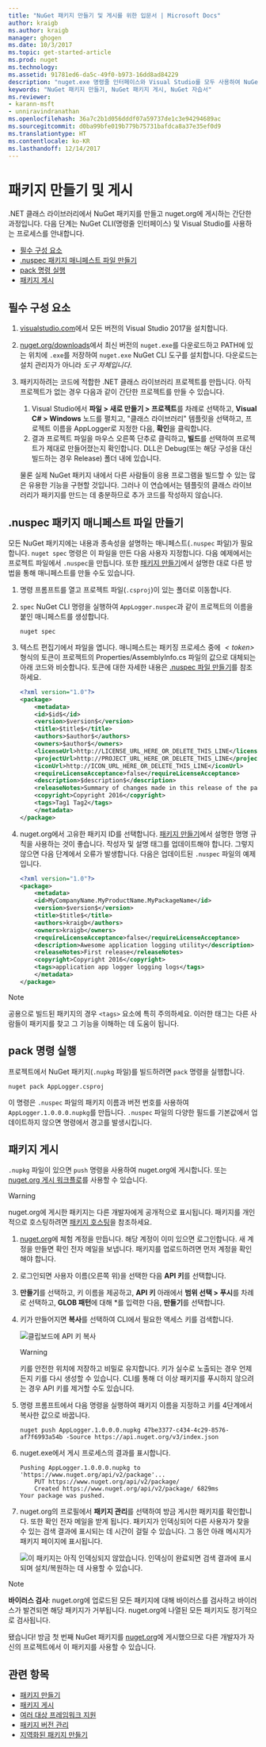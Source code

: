 ```yaml
---
title: "NuGet 패키지 만들기 및 게시를 위한 입문서 | Microsoft Docs"
author: kraigb
ms.author: kraigb
manager: ghogen
ms.date: 10/3/2017
ms.topic: get-started-article
ms.prod: nuget
ms.technology: 
ms.assetid: 91781ed6-da5c-49f0-b973-16dd8ad84229
description: "nuget.exe 명령줄 인터페이스와 Visual Studio를 모두 사용하여 NuGet 패키지를 만들고 게시하기 위한 연습 자습서입니다."
keywords: "NuGet 패키지 만들기, NuGet 패키지 게시, NuGet 자습서"
ms.reviewer:
- karann-msft
- unniravindranathan
ms.openlocfilehash: 36a7c2b1d056dddf07a59737de1c3e94294689ac
ms.sourcegitcommit: d0ba99bfe019b779b75731bafdca8a37e35ef0d9
ms.translationtype: HT
ms.contentlocale: ko-KR
ms.lasthandoff: 12/14/2017
---
```

# <a name="create-and-publish-a-package"></a>패키지 만들기 및 게시

.NET 클래스 라이브러리에서 NuGet 패키지를 만들고 nuget.org에 게시하는 간단한 과정입니다. 다음 단계는 NuGet CLI(명령줄 인터페이스) 및 Visual Studio를 사용하는 프로세스를 안내합니다.

- [필수 구성 요소](#install-pre-requisites)
- [.nuspec 패키지 매니페스트 파일 만들기](#create-the-nuspec-package-manifest-file)
- [pack 명령 실행](#run-the-pack-command)
- [패키지 게시](#publish-the-package)

## <a name="pre-requisites"></a>필수 구성 요소

1. [visualstudio.com](https://www.visualstudio.com/)에서 모든 버전의 Visual Studio 2017을 설치합니다.

1. [nuget.org/downloads](https://nuget.org/downloads)에서 최신 버전의 `nuget.exe`를 다운로드하고 PATH에 있는 위치에 `.exe`를 저장하여 `nuget.exe` NuGet CLI 도구를 설치합니다. 다운로드는 설치 관리자가 아니라 *도구 자체입니다*.

1. 패키지하려는 코드에 적합한 .NET 클래스 라이브러리 프로젝트를 만듭니다. 아직 프로젝트가 없는 경우 다음과 같이 간단한 프로젝트를 만들 수 있습니다.
    1. Visual Studio에서 **파일 > 새로 만들기 > 프로젝트**를 차례로 선택하고, **Visual C# > Windows** 노드를 펼치고, "클래스 라이브러리" 템플릿을 선택하고, 프로젝트 이름을 AppLogger로 지정한 다음, **확인**을 클릭합니다.
    1. 결과 프로젝트 파일을 마우스 오른쪽 단추로 클릭하고, **빌드**를 선택하여 프로젝트가 제대로 만들어졌는지 확인합니다. DLL은 Debug(또는 해당 구성을 대신 빌드하는 경우 Release) 폴더 내에 있습니다.

    물론 실제 NuGet 패키지 내에서 다른 사람들이 응용 프로그램을 빌드할 수 있는 많은 유용한 기능을 구현할 것입니다. 그러나 이 연습에서는 템플릿의 클래스 라이브러리가 패키지를 만드는 데 충분하므로 추가 코드를 작성하지 않습니다.

## <a name="create-the-nuspec-package-manifest-file"></a>.nuspec 패키지 매니페스트 파일 만들기

모든 NuGet 패키지에는 내용과 종속성을 설명하는 매니페스트(`.nuspec` 파일)가 필요합니다. `nuget spec` 명령은 이 파일을 만든 다음 사용자 지정합니다. 다음 예제에서는 프로젝트 파일에서 `.nuspec`을 만듭니다. 또한 [패키지 만들기](../create-packages/creating-a-package.md)에서 설명한 대로 다른 방법을 통해 매니페스트를 만들 수도 있습니다.

1. 명령 프롬프트를 열고 프로젝트 파일(`.csproj`)이 있는 폴더로 이동합니다.

1. `spec` NuGet CLI 명령을 실행하여 `AppLogger.nuspec`과 같이 프로젝트의 이름을 붙인 매니페스트를 생성합니다.

    ```
    nuget spec
    ```

1. 텍스트 편집기에서 파일을 엽니다. 매니페스트는 패키징 프로세스 중에 *$`<token>`$* 형식의 토큰이 프로젝트의 Properties/AssemblyInfo.cs 파일의 값으로 대체되는 아래 코드와 비슷합니다. 토큰에 대한 자세한 내용은 [.nuspec 파일 만들기](../create-packages/creating-a-package.md#creating-the-nuspec-file)를 참조하세요.

    ```xml
    <?xml version="1.0"?>
    <package>
        <metadata>
        <id>$id$</id>
        <version>$version$</version>
        <title>$title$</title>
        <authors>$author$</authors>
        <owners>$author$</owners>
        <licenseUrl>http://LICENSE_URL_HERE_OR_DELETE_THIS_LINE</licenseUrl>
        <projectUrl>http://PROJECT_URL_HERE_OR_DELETE_THIS_LINE</projectUrl>
        <iconUrl>http://ICON_URL_HERE_OR_DELETE_THIS_LINE</iconUrl>
        <requireLicenseAcceptance>false</requireLicenseAcceptance>
        <description>$description$</description>
        <releaseNotes>Summary of changes made in this release of the package.</releaseNotes>
        <copyright>Copyright 2016</copyright>
        <tags>Tag1 Tag2</tags>
        </metadata>
    </package>
    ```

1. nuget.org에서 고유한 패키지 ID를 선택합니다. [패키지 만들기](../create-packages/creating-a-package.md#choosing-a-unique-package-identifier-and-setting-the-version-number)에서 설명한 명명 규칙을 사용하는 것이 좋습니다. 작성자 및 설명 태그를 업데이트해야 합니다. 그렇지 않으면 다음 단계에서 오류가 발생합니다. 다음은 업데이트된 `.nuspec` 파일의 예제입니다.

    ```xml
    <?xml version="1.0"?>
    <package>
        <metadata>
        <id>MyCompanyName.MyProductName.MyPackageName</id>
        <version>$version$</version>
        <title>$title$</title>
        <authors>kraigb</authors>
        <owners>kraigb</owners>
        <requireLicenseAcceptance>false</requireLicenseAcceptance>
        <description>Awesome application logging utility</description>
        <releaseNotes>First release</releaseNotes>
        <copyright>Copyright 2016</copyright>
        <tags>application app logger logging logs</tags>
        </metadata>
    </package>
    ```

> [!Note]
> 공용으로 빌드된 패키지의 경우 `<tags>` 요소에 특히 주의하세요. 이러한 태그는 다른 사람들이 패키지를 찾고 그 기능을 이해하는 데 도움이 됩니다.

## <a name="run-the-pack-command"></a>pack 명령 실행

프로젝트에서 NuGet 패키지(`.nupkg` 파일)를 빌드하려면 `pack` 명령을 실행합니다.

```
nuget pack AppLogger.csproj
```

이 명령은 `.nuspec` 파일의 패키지 이름과 버전 번호를 사용하여 `AppLogger.1.0.0.0.nupkg`를 만듭니다. `.nuspec` 파일의 다양한 필드를 기본값에서 업데이트하지 않으면 명령에서 경고를 발생시킵니다.

## <a name="publish-the-package"></a>패키지 게시

`.nupkg` 파일이 있으면 `push` 명령을 사용하여 nuget.org에 게시합니다. 또는 [nuget.org 게시 워크플로](../create-packages/publish-a-package.md#publish-to-nugetorg)를 사용할 수 있습니다.

> [!Warning]
> nuget.org에 게시한 패키지는 다른 개발자에게 공개적으로 표시됩니다. 패키지를 개인적으로 호스팅하려면 [패키지 호스팅](../hosting-packages/overview.md)을 참조하세요.


1. [nuget.org](https://www.nuget.org/users/account/LogOn?returnUrl=%2F)에 체험 계정을 만듭니다. 해당 계정이 이미 있으면 로그인합니다. 새 계정을 만들면 확인 전자 메일을 보냅니다. 패키지를 업로드하려면 먼저 계정을 확인해야 합니다.

1. 로그인되면 사용자 이름(오른쪽 위)을 선택한 다음 **API 키**를 선택합니다.

1. **만들기**를 선택하고, 키 이름을 제공하고, **API 키** 아래에서 **범위 선택 > 푸시**를 차례로 선택하고, **GLOB 패턴**에 대해 *를 입력한 다음, **만들기**를 선택합니다.

1. 키가 만들어지면 **복사**를 선택하여 CLI에서 필요한 액세스 키를 검색합니다.

    ![클립보드에 API 키 복사](media/QS_Create-02-APIKey.png)

    > [!Warning]
    > 키를 안전한 위치에 저장하고 비밀로 유지합니다. 키가 실수로 노출되는 경우 언제든지 키를 다시 생성할 수 있습니다. CLI를 통해 더 이상 패키지를 푸시하지 않으려는 경우 API 키를 제거할 수도 있습니다.

1. 명령 프롬프트에서 다음 명령을 실행하여 패키지 이름을 지정하고 키를 4단계에서 복사한 값으로 바꿉니다.

    ```
    nuget push AppLogger.1.0.0.0.nupkg 47be3377-c434-4c29-8576-af7f6993a54b -Source https://api.nuget.org/v3/index.json
    ```
    
1. nuget.exe에서 게시 프로세스의 결과를 표시합니다.

    ```
    Pushing AppLogger.1.0.0.0.nupkg to 'https://www.nuget.org/api/v2/package'...
        PUT https://www.nuget.org/api/v2/package/
        Created https://www.nuget.org/api/v2/package/ 6829ms
    Your package was pushed. 
    ```

1. nuget.org의 프로필에서 **패키지 관리**를 선택하여 방금 게시한 패키지를 확인합니다. 또한 확인 전자 메일을 받게 됩니다. 패키지가 인덱싱되어 다른 사용자가 찾을 수 있는 검색 결과에 표시되는 데 시간이 걸릴 수 있습니다. 그 동안 아래 메시지가 패키지 페이지에 표시됩니다.

    ![이 패키지는 아직 인덱싱되지 않았습니다. 인덱싱이 완료되면 검색 결과에 표시되며 설치/복원하는 데 사용할 수 있습니다.](media/QS_Create-03-NotIndexed.png)

> [!Note]
> **바이러스 검사**: nuget.org에 업로드된 모든 패키지에 대해 바이러스를 검사하고 바이러스가 발견되면 해당 패키지가 거부됩니다. nuget.org에 나열된 모든 패키지도 정기적으로 검사됩니다.

됐습니다! 방금 첫 번째 NuGet 패키지를 [nuget.org](https://www.nuget.org/)에 게시했으므로 다른 개발자가 자신의 프로젝트에서 이 패키지를 사용할 수 있습니다.

## <a name="related-topics"></a>관련 항목

- [패키지 만들기](../create-packages/creating-a-package.md)
- [패키지 게시](../create-packages/publish-a-package.md)
- [여러 대상 프레임워크 지원](../create-packages/supporting-multiple-target-frameworks.md)
- [패키지 버전 관리](../reference/package-versioning.md)
- [지역화된 패키지 만들기](../create-packages/creating-localized-packages.md)
